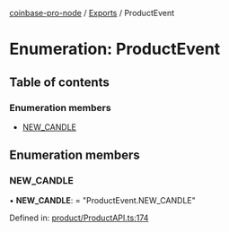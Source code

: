 [coinbase-pro-node](../README.md) / [Exports](../modules.md) / ProductEvent

# Enumeration: ProductEvent

## Table of contents

### Enumeration members

- [NEW_CANDLE](productevent.md#new_candle)

## Enumeration members

### NEW_CANDLE

• **NEW_CANDLE**: = "ProductEvent.NEW_CANDLE"

Defined in: [product/ProductAPI.ts:174](https://github.com/bennycode/coinbase-pro-node/blob/1018fbd/src/product/ProductAPI.ts#L174)
